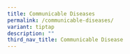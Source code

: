 ```yaml
---
title: Communicable Diseases
permalink: /communicable-diseases/
variant: tiptap
description: ""
third_nav_title: Communicable Disease
---
```

